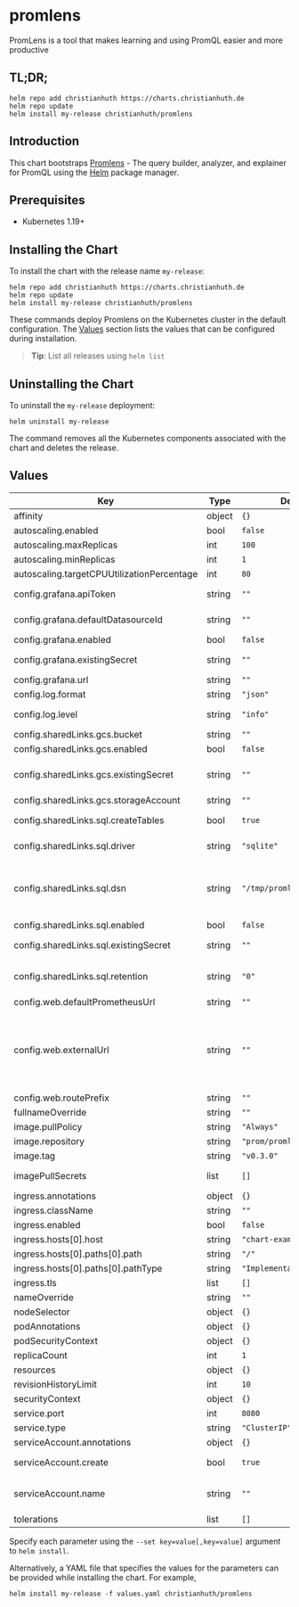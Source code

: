 # promlens

PromLens is a tool that makes learning and using PromQL easier and more productive

## TL;DR;

```console
helm repo add christianhuth https://charts.christianhuth.de
helm repo update
helm install my-release christianhuth/promlens
```

## Introduction

This chart bootstraps [Promlens](https://github.com/prometheus/promlens) - The query builder, analyzer, and explainer for PromQL using the [Helm](https://helm.sh) package manager.

## Prerequisites

- Kubernetes 1.19+

## Installing the Chart

To install the chart with the release name `my-release`:

```console
helm repo add christianhuth https://charts.christianhuth.de
helm repo update
helm install my-release christianhuth/promlens
```

These commands deploy Promlens on the Kubernetes cluster in the default configuration. The [Values](#values) section lists the values that can be configured during installation.

> **Tip**: List all releases using `helm list`

## Uninstalling the Chart

To uninstall the `my-release` deployment:

```console
helm uninstall my-release
```

The command removes all the Kubernetes components associated with the chart and deletes the release.

## Values

| Key                                        | Type   | Default                    | Description                                                                                                                                                                                                                                                                                                                                                |
| ------------------------------------------ | ------ | -------------------------- | ---------------------------------------------------------------------------------------------------------------------------------------------------------------------------------------------------------------------------------------------------------------------------------------------------------------------------------------------------------- |
| affinity                                   | object | `{}`                       | Affinity settings for pod assignment                                                                                                                                                                                                                                                                                                                       |
| autoscaling.enabled                        | bool   | `false`                    |                                                                                                                                                                                                                                                                                                                                                            |
| autoscaling.maxReplicas                    | int    | `100`                      |                                                                                                                                                                                                                                                                                                                                                            |
| autoscaling.minReplicas                    | int    | `1`                        |                                                                                                                                                                                                                                                                                                                                                            |
| autoscaling.targetCPUUtilizationPercentage | int    | `80`                       |                                                                                                                                                                                                                                                                                                                                                            |
| config.grafana.apiToken                    | string | `""`                       | The auth token to pass to the Grafana API, see https://grafana.com/docs/grafana/latest/http_api/auth/                                                                                                                                                                                                                                                      |
| config.grafana.defaultDatasourceId         | string | `""`                       | The default Grafana datasource ID to use (overrides Grafana's own default).                                                                                                                                                                                                                                                                                |
| config.grafana.enabled                     | bool   | `false`                    | Enable integration with Grafana                                                                                                                                                                                                                                                                                                                            |
| config.grafana.existingSecret              | string | `""`                       | An existing secret containing the auth token, key needs to be api-token                                                                                                                                                                                                                                                                                    |
| config.grafana.url                         | string | `""`                       | The URL of your Grafana installation                                                                                                                                                                                                                                                                                                                       |
| config.log.format                          | string | `"json"`                   | Output format of log messages. One of: [logfmt, json]                                                                                                                                                                                                                                                                                                      |
| config.log.level                           | string | `"info"`                   | Only log messages with the given severity or above. One of: [debug, info, warn, error]                                                                                                                                                                                                                                                                     |
| config.sharedLinks.gcs.bucket              | string | `""`                       | Name of the GCS bucket for storing shared links                                                                                                                                                                                                                                                                                                            |
| config.sharedLinks.gcs.enabled             | bool   | `false`                    | Enable Link Sharing via Google Storage Bucket                                                                                                                                                                                                                                                                                                              |
| config.sharedLinks.gcs.existingSecret      | string | `""`                       | An existing secret containing the credentials for the storage-account as json, key needs to be gcs-cred.json                                                                                                                                                                                                                                               |
| config.sharedLinks.gcs.storageAccount      | string | `""`                       | Google Cloud Storage Account key                                                                                                                                                                                                                                                                                                                           |
| config.sharedLinks.sql.createTables        | bool   | `true`                     | Whether to automatically create the required tables when using a SQL database for shared links.                                                                                                                                                                                                                                                            |
| config.sharedLinks.sql.driver              | string | `"sqlite"`                 | The SQL driver to use for storing shared links in a SQL database. Supported values: [mysql, sqlite].                                                                                                                                                                                                                                                       |
| config.sharedLinks.sql.dsn                 | string | `"/tmp/promlens-links.db"` | SQL Data Source Name when using a SQL database to shared links (see https://github.com/go-sql-driver/mysql#dsn-data-source-name) for MySQL, https://github.com/glebarez/go-sqlite#example for SQLite)                                                                                                                                                      |
| config.sharedLinks.sql.enabled             | bool   | `false`                    | Enable Link Sharing via SQL database                                                                                                                                                                                                                                                                                                                       |
| config.sharedLinks.sql.existingSecret      | string | `""`                       | An existing secret containing the dsn for the link storage backend, key needs to be dsn                                                                                                                                                                                                                                                                    |
| config.sharedLinks.sql.retention           | string | `"0"`                      | The maximum retention time for shared links when using a SQL database (e.g. '10m', '12h'). Set to 0 for infinite retention.                                                                                                                                                                                                                                |
| config.web.defaultPrometheusUrl            | string | `""`                       | The default Prometheus URL to load PromLens with.                                                                                                                                                                                                                                                                                                          |
| config.web.externalUrl                     | string | `""`                       | The URL under which PromLens is externally reachable (for example, if PromLens is served via a reverse proxy). Used for generating relative and absolute links back to PromLens itself. If the URL has a path portion, it will be used to prefix all HTTP endpoints served by PromLens. If omitted, relevant URL components will be derived automatically. |
| config.web.routePrefix                     | string | `""`                       |                                                                                                                                                                                                                                                                                                                                                            |
| fullnameOverride                           | string | `""`                       | String to fully override `"promlens.fullname"`                                                                                                                                                                                                                                                                                                             |
| image.pullPolicy                           | string | `"Always"`                 | image pull policy                                                                                                                                                                                                                                                                                                                                          |
| image.repository                           | string | `"prom/promlens"`          | image repository                                                                                                                                                                                                                                                                                                                                           |
| image.tag                                  | string | `"v0.3.0"`                 | Overrides the image tag                                                                                                                                                                                                                                                                                                                                    |
| imagePullSecrets                           | list   | `[]`                       | If defined, uses a Secret to pull an image from a private Docker registry or repository.                                                                                                                                                                                                                                                                   |
| ingress.annotations                        | object | `{}`                       | Annotations to add to the ingress                                                                                                                                                                                                                                                                                                                          |
| ingress.className                          | string | `""`                       | Ingress class name                                                                                                                                                                                                                                                                                                                                         |
| ingress.enabled                            | bool   | `false`                    | Enable ingress                                                                                                                                                                                                                                                                                                                                             |
| ingress.hosts[0].host                      | string | `"chart-example.local"`    |                                                                                                                                                                                                                                                                                                                                                            |
| ingress.hosts[0].paths[0].path             | string | `"/"`                      |                                                                                                                                                                                                                                                                                                                                                            |
| ingress.hosts[0].paths[0].pathType         | string | `"ImplementationSpecific"` |                                                                                                                                                                                                                                                                                                                                                            |
| ingress.tls                                | list   | `[]`                       |                                                                                                                                                                                                                                                                                                                                                            |
| nameOverride                               | string | `""`                       | Provide a name in place of `promlens`                                                                                                                                                                                                                                                                                                                      |
| nodeSelector                               | object | `{}`                       | Node labels for pod assignment                                                                                                                                                                                                                                                                                                                             |
| podAnnotations                             | object | `{}`                       | Annotations to be added to exporter pods                                                                                                                                                                                                                                                                                                                   |
| podSecurityContext                         | object | `{}`                       | Pod-level security context                                                                                                                                                                                                                                                                                                                                 |
| replicaCount                               | int    | `1`                        | Number of replicas                                                                                                                                                                                                                                                                                                                                         |
| resources                                  | object | `{}`                       | Resource limits and requests for the pods.                                                                                                                                                                                                                                                                                                                 |
| revisionHistoryLimit                       | int    | `10`                       | The number of old ReplicaSets to retain                                                                                                                                                                                                                                                                                                                    |
| securityContext                            | object | `{}`                       | container-level security context                                                                                                                                                                                                                                                                                                                           |
| service.port                               | int    | `8080`                     | Kubernetes port where service is exposed                                                                                                                                                                                                                                                                                                                   |
| service.type                               | string | `"ClusterIP"`              | Kubernetes service type                                                                                                                                                                                                                                                                                                                                    |
| serviceAccount.annotations                 | object | `{}`                       | Annotations to add to the service account                                                                                                                                                                                                                                                                                                                  |
| serviceAccount.create                      | bool   | `true`                     | Specifies whether a service account should be created                                                                                                                                                                                                                                                                                                      |
| serviceAccount.name                        | string | `""`                       | The name of the service account to use. If not set and create is true, a name is generated using the fullname template                                                                                                                                                                                                                                     |
| tolerations                                | list   | `[]`                       | Toleration labels for pod assignment                                                                                                                                                                                                                                                                                                                       |

Specify each parameter using the `--set key=value[,key=value]` argument to `helm install`.

Alternatively, a YAML file that specifies the values for the parameters can be provided while installing the chart. For example,

```console
helm install my-release -f values.yaml christianhuth/promlens
```
